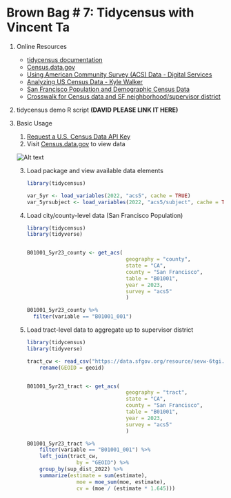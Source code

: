 # Brown Bag # 7: Tidycensus with Vincent Ta

1. Online Resources
    * [tidycensus documentation](https://walker-data.com/tidycensus/index.html)
    * [Census.data.gov](https://data.census.gov/)
    * [Using American Community Survey (ACS) Data - Digital Services](https://sfdigitalservices.gitbook.io/using-american-community-survey-acs-data)
    * [Analyzing US Census Data - Kyle Walker](https://walker-data.com/census-r/index.html)
    * [San Francisco Population and Demographic Census Data](https://data.sfgov.org/Economy-and-Community/San-Francisco-Population-and-Demographic-Census-Da/4qbq-hvtt/about_data)
    * [Crosswalk for Census data and SF neighborhood/supervisor district](https://data.sfgov.org/Geographic-Locations-and-Boundaries/Analysis-Neighborhoods-2020-census-tracts-assigned/sevw-6tgi/about_data)

2. tidycensus demo R script **(DAVID PLEASE LINK IT HERE)**

3. Basic Usage
    1. [Request a U.S. Census Data API Key](https://api.census.gov/data/key_signup.html)
    2. Visit [Census.data.gov](https://data.census.gov/) to view data

    ![Alt text](https://sfdigitalservices.gitbook.io/using-american-community-survey-acs-data/~gitbook/image?url=https%3A%2F%2F780490582-files.gitbook.io%2F%7E%2Ffiles%2Fv0%2Fb%2Fgitbook-x-prod.appspot.com%2Fo%2Fspaces%252Fb2Dq7SxuLdQhFFxehXqC%252Fuploads%252Fgit-blob-d8921511994030be0caac329ba70c7948ae1a0c4%252F0%3Falt%3Dmedia&width=768&dpr=1&quality=100&sign=6b93a041&sv=2)

    3. Load package and view available data elements
        ```r
        library(tidycensus)
        
        var_5yr <- load_variables(2022, "acs5", cache = TRUE)
        var_5yrsubject <- load_variables(2022, "acs5/subject", cache = TRUE)
        ```
    4. Load city/county-level data (San Francisco Population)
        ```r
        library(tidycensus)
        library(tidyverse)


        B01001_5yr23_county <- get_acs(
                                        geography = "county",
                                        state = "CA",
                                        county = "San Francisco",
                                        table = "B01001",
                                        year = 2023,
                                        survey = "acs5"
                                        )

        B01001_5yr23_county %>% 
          filter(variable == "B01001_001")
        ```
    5. Load tract-level data to aggregate up to supervisor district
        ```r
        library(tidycensus)
        library(tidyverse)

        tract_cw <- read_csv("https://data.sfgov.org/resource/sevw-6tgi.csv") %>% 
            rename(GEOID = geoid)


        B01001_5yr23_tract <- get_acs(
                                        geography = "tract",
                                        state = "CA",
                                        county = "San Francisco",
                                        table = "B01001",
                                        year = 2023,
                                        survey = "acs5"
                                        )

        B01001_5yr23_tract %>% 
            filter(variable == "B01001_001") %>% 
            left_join(tract_cw,
                        by = "GEOID") %>% 
            group_by(sup_dist_2022) %>% 
            summarize(estimate = sum(estimate),
                        moe = moe_sum(moe, estimate),
                        cv = (moe / (estimate * 1.645)))
        ```        